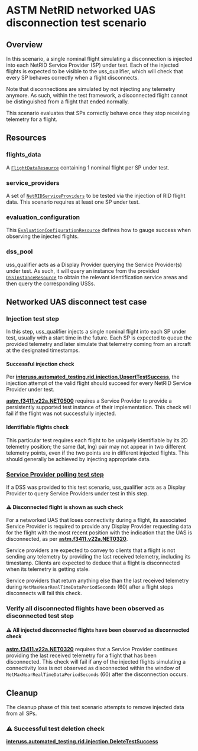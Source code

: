 # ASTM NetRID networked UAS disconnection test scenario

## Overview

In this scenario, a single nominal flight simulating a disconnection is injected into each NetRID Service Provider (SP) under test.  Each of the injected flights is expected to be visible to the uss_qualifier, which will check that every SP behaves correctly when a flight disconnects.

Note that disconnections are simulated by not injecting any telemetry anymore. As such, within the test framework, a disconnected flight cannot be distinguished from a flight that ended normally.

This scenario evaluates that SPs correctly behave once they stop receiving telemetry for a flight.

## Resources

### flights_data

A [`FlightDataResource`](../../../../resources/netrid/flight_data.py) containing 1 nominal flight per SP under test.

### service_providers

A set of [`NetRIDServiceProviders`](../../../../resources/netrid/service_providers.py) to be tested via the injection of RID flight data.  This scenario requires at least one SP under test.

### evaluation_configuration

This [`EvaluationConfigurationResource`](../../../../resources/netrid/evaluation.py) defines how to gauge success when observing the injected flights.

### dss_pool

uss_qualifier acts as a Display Provider querying the Service Provider(s) under test. As such, it will query an instance from the provided [`DSSInstanceResource`](../../../../resources/astm/f3411/dss.py) to obtain the relevant identification service areas and then query the corresponding USSs.

## Networked UAS disconnect test case

### Injection test step

In this step, uss_qualifier injects a single nominal flight into each SP under test, usually with a start time in the future.  Each SP is expected to queue the provided telemetry and later simulate that telemetry coming from an aircraft at the designated timestamps.

#### Successful injection check

Per **[interuss.automated_testing.rid.injection.UpsertTestSuccess](../../../../requirements/interuss/automated_testing/rid/injection.md)**, the injection attempt of the valid flight should succeed for every NetRID Service Provider under test.

**[astm.f3411.v22a.NET0500](../../../../requirements/astm/f3411/v22a.md)** requires a Service Provider to provide a persistently supported test instance of their implementation.
This check will fail if the flight was not successfully injected.

#### Identifiable flights check

This particular test requires each flight to be uniquely identifiable by its 2D telemetry position; the same (lat, lng) pair may not appear in two different telemetry points, even if the two points are in different injected flights.  This should generally be achieved by injecting appropriate data.

### [Service Provider polling test step](./fragments/sp_polling.md)

If a DSS was provided to this test scenario, uss_qualifier acts as a Display Provider to query Service Providers under test in this step.

#### ⚠️ Disconnected flight is shown as such check

For a networked UAS that loses connectivity during a flight, its associated Service Provider is required to provide any Display Provider requesting data for the flight with the most recent position with the indication that the UAS is disconnected, as per **[astm.f3411.v22a.NET0320](../../../../requirements/astm/f3411/v22a.md)**.

Service providers are expected to convey to clients that a flight is not sending any telemetry by providing the last received telemetry, including its timestamp. Clients are expected to deduce that a flight is disconnected when its telemetry is getting stale.

Service providers that return anything else than the last received telemetry during `NetMaxNearRealTimeDataPeriodSeconds` (60) after a flight stops disconnects will fail this check.

### Verify all disconnected flights have been observed as disconnected test step

#### ⚠️ All injected disconnected flights have been observed as disconnected check

**[astm.f3411.v22a.NET0320](../../../../requirements/astm/f3411/v22a.md)** requires that a Service Provider continues providing the last received telemetry for a flight that has been disconnected.  This check will fail if any of the injected flights simulating a connectivity loss is not observed as disconnected within the window of `NetMaxNearRealTimeDataPeriodSeconds` (60) after the disconnection occurs.

## Cleanup

The cleanup phase of this test scenario attempts to remove injected data from all SPs.

### ⚠️ Successful test deletion check

**[interuss.automated_testing.rid.injection.DeleteTestSuccess](../../../../requirements/interuss/automated_testing/rid/injection.md)**

